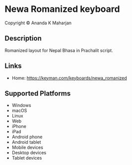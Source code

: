 Newa Romanized  keyboard
==============

Copyright © Ananda K Maharjan


Description
-----------

Romanized layout for Nepal Bhasa in Prachalit script.

Links
-----
* Home: https://keyman.com/keyboards/newa_romanized

Supported Platforms
-------------------
 * Windows
 * macOS
 * Linux
 * Web
 * iPhone
 * iPad
 * Android phone
 * Android tablet
 * Mobile devices
 * Desktop devices
 * Tablet devices


